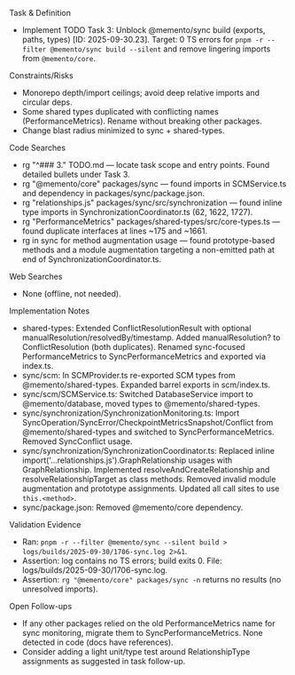 Task & Definition
- Implement TODO Task 3: Unblock @memento/sync build (exports, paths, types) [ID: 2025-09-30.23]. Target: 0 TS errors for `pnpm -r --filter @memento/sync build --silent` and remove lingering imports from `@memento/core`.

Constraints/Risks
- Monorepo depth/import ceilings; avoid deep relative imports and circular deps.
- Some shared types duplicated with conflicting names (PerformanceMetrics). Rename without breaking other packages.
- Change blast radius minimized to sync + shared-types.

Code Searches
- rg "^### 3\." TODO.md — locate task scope and entry points. Found detailed bullets under Task 3.
- rg "@memento/core" packages/sync — found imports in SCMService.ts and dependency in packages/sync/package.json.
- rg "relationships.js" packages/sync/src/synchronization — found inline type imports in SynchronizationCoordinator.ts (62, 1622, 1727).
- rg "PerformanceMetrics" packages/shared-types/src/core-types.ts — found duplicate interfaces at lines ~175 and ~1661.
- rg in sync for method augmentation usage — found prototype-based methods and a module augmentation targeting a non-emitted path at end of SynchronizationCoordinator.ts.

Web Searches
- None (offline, not needed).

Implementation Notes
- shared-types: Extended ConflictResolutionResult with optional manualResolution/resolvedBy/timestamp. Added manualResolution? to ConflictResolution (both duplicates). Renamed sync-focused PerformanceMetrics to SyncPerformanceMetrics and exported via index.ts.
- sync/scm: In SCMProvider.ts re-exported SCM types from @memento/shared-types. Expanded barrel exports in scm/index.ts.
- sync/scm/SCMService.ts: Switched DatabaseService import to @memento/database, moved types to @memento/shared-types.
- sync/synchronization/SynchronizationMonitoring.ts: Import SyncOperation/SyncError/CheckpointMetricsSnapshot/Conflict from @memento/shared-types and switched to SyncPerformanceMetrics. Removed SyncConflict usage.
- sync/synchronization/SynchronizationCoordinator.ts: Replaced inline import('...relationships.js').GraphRelationship usages with GraphRelationship. Implemented resolveAndCreateRelationship and resolveRelationshipTarget as class methods. Removed invalid module augmentation and prototype assignments. Updated all call sites to use `this.<method>`.
- sync/package.json: Removed @memento/core dependency.

Validation Evidence
- Ran: `pnpm -r --filter @memento/sync --silent build > logs/builds/2025-09-30/1706-sync.log 2>&1`.
- Assertion: log contains no TS errors; build exits 0. File: logs/builds/2025-09-30/1706-sync.log.
- Assertion: `rg "@memento/core" packages/sync -n` returns no results (no unresolved imports).

Open Follow-ups
- If any other packages relied on the old PerformanceMetrics name for sync monitoring, migrate them to SyncPerformanceMetrics. None detected in code (docs have references).
- Consider adding a light unit/type test around RelationshipType assignments as suggested in task follow-up.
